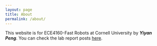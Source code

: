 ```yaml
---
layout: page
title: About
permalink: /about/
---
```


This website is for ECE4160-Fast Robots at Cornell University by ***Yiyan Peng***. You can check the lab report posts [here](https://666harrypeng.github.io/Fast-Robots/).
